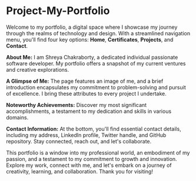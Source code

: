 # Project-My-Portfolio


Welcome to my portfolio, a digital space where I showcase my journey through the realms of technology and design. With a streamlined navigation menu, you'll find four key options: **Home**, **Certificates**, **Projects**, and **Contact**. 

**About Me:** I am Shreya Chakraborty, a dedicated individual passionate software developer. My portfolio offers a snapshot of my current ventures and creative explorations.

**A Glimpse of Me:** The page features an image of me, and a brief introduction encapsulates my commitment to problem-solving and pursuit of excellence. I bring these attributes to every project I undertake.

**Noteworthy Achievements:** Discover my most significant accomplishments, a testament to my dedication and skills in various domains.

**Contact Information:** At the bottom, you'll find essential contact details, including my address, LinkedIn profile, Twitter handle, and GitHub repository. Stay connected, reach out, and let's collaborate.

This portfolio is a window into my professional world, an embodiment of my passion, and a testament to my commitment to growth and innovation. Explore my work, connect with me, and let's embark on a journey of creativity, learning, and collaboration. Thank you for visiting!

